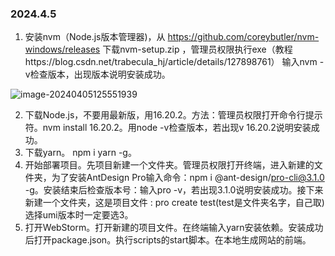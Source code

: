 ### 2024.4.5

1. 安装nvm（Node.js版本管理器)，从 https://github.com/coreybutler/nvm-windows/releases 下载nvm-setup.zip ，管理员权限执行exe（教程https://blog.csdn.net/trabecula_hj/article/details/127898761） 输入nvm -v检查版本，出现版本说明安装成功。

![image-20240405125551939](C:\Users\wyp\AppData\Roaming\Typora\typora-user-images\image-20240405125551939.png)

2. 下载Node.js，不要用最新版，用16.20.2。方法：管理员权限打开命令行提示符。nvm install 16.20.2。用node -v检查版本，若出现v 16.20.2说明安装成功。
3. 下载yarn。 npm i yarn -g。
4. 开始部署项目。先项目新建一个文件夹。管理员权限打开终端，进入新建的文件夹，为了安装AntDesign Pro输入命令：npm i @ant-design/pro-cli@3.1.0 -g。安装结束后检查版本号：输入pro -v，若出现3.1.0说明安装成功。接下来新建一个文件夹，这是项目文件 : pro create test(test是文件夹名字，自己取) 选择umi版本时一定要选3。
5. 打开WebStorm。打开新建的项目文件。在终端输入yarn安装依赖。安装成功后打开package.json。执行scripts的start脚本。在本地生成网站的前端。